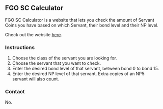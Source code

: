 ## FGO SC Calculator

FGO SC Calculator is a website that lets you check the amount of Servant Coins you have based on which Servant, their bond level and their NP level.

Check out the website [here](https://helixneek.github.io/fgosc.html).

### Instructions

1. Choose the class of the servant you are looking for.
2. Choose the servant that you want to check.
3. Enter the desired bond level of that servant, between bond 0 to bond 15.
4. Enter the desired NP level of that servant. Extra copies of an NP5 servant will also count.

### Contact

No.
